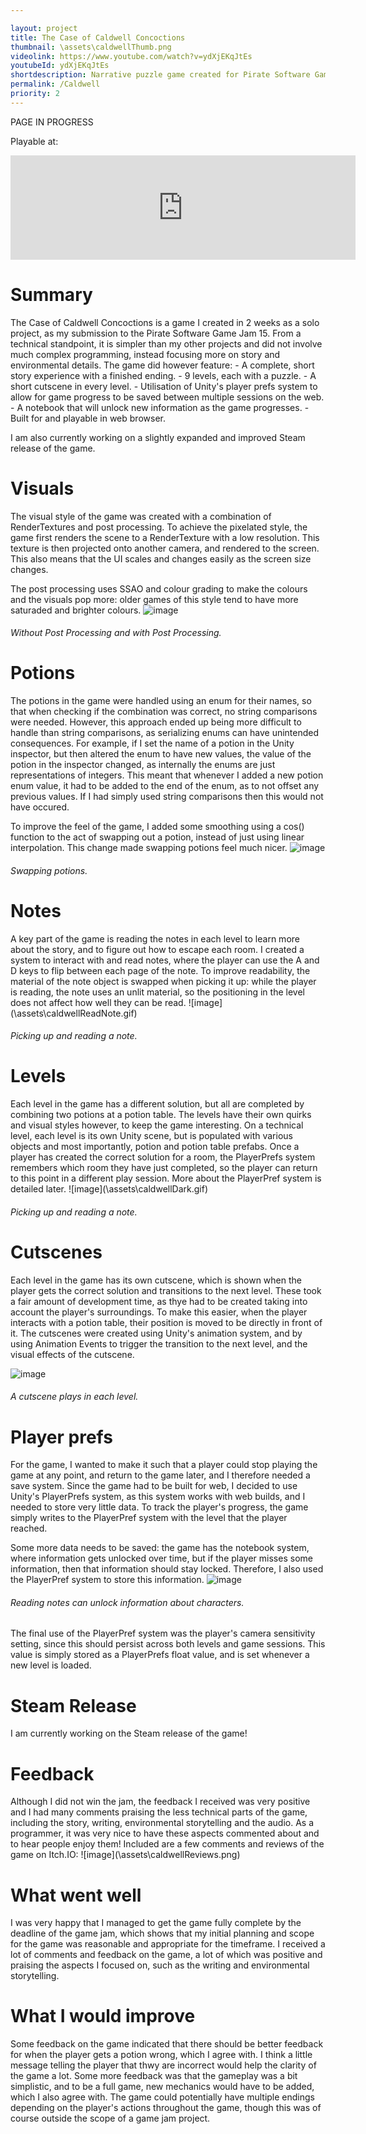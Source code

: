 ```yaml
---

layout: project
title: The Case of Caldwell Concoctions
thumbnail: \assets\caldwellThumb.png
videolink: https://www.youtube.com/watch?v=ydXjEKqJtEs
youtubeId: ydXjEKqJtEs
shortdescription: Narrative puzzle game created for Pirate Software Game Jam 15
permalink: /Caldwell
priority: 2
---
```


PAGE IN PROGRESS

Playable at:
<iframe frameborder="0" src="https://itch.io/embed/2866540?bg_color=191919&amp;fg_color=ffffff&amp;link_color=914890&amp;border_color=e7a833" width="552" height="167"><a href="https://heavymetalgamedev.itch.io/the-case-of-caldwell-concoctions">The Case of Caldwell Concoctions by HeavyMetalGameDev</a></iframe>
<h1>Summary</h1>
The Case of Caldwell Concoctions is a game I created in 2 weeks as a solo project, as my submission to the Pirate Software Game Jam 15. From a technical standpoint, it is simpler than my other projects and did not involve much complex programming, instead focusing more on story and environmental details. The game did however feature:
- A complete, short story experience with a finished ending.
- 9 levels, each with a puzzle.
- A short cutscene in every level.
- Utilisation of Unity's player prefs system to allow for game progress to be saved between multiple sessions on the web.
- A notebook that will unlock new information as the game progresses.
- Built for and playable in web browser.

I am also currently working on a slightly expanded and improved Steam release of the game.

<h1>Visuals</h1>
The visual style of the game was created with a combination of RenderTextures and post processing.
To achieve the pixelated style, the game first renders the scene to a RenderTexture with a low resolution. This texture is then projected onto another camera, and rendered to the screen. This also means that the UI scales and changes easily as the screen size changes.

The post processing uses SSAO and colour grading to make the colours and the visuals pop more: older games of this style tend to have more saturaded and brighter colours.
![image](\assets\caldwellPP1.png)
<h6>Without Post Processing and with Post Processing.</h6>

<h1>Potions</h1>
The potions in the game were handled using an enum for their names, so that when checking if the combination was correct, no string comparisons were needed. However, this approach ended up being more difficult to handle than string comparisons, as serializing enums can have unintended consequences. For example, if I set the name of a potion in the Unity inspector, but then altered the enum to have new values, the value of the potion in the inspector changed, as internally the enums are just representations of integers. This meant that whenever I added a new potion enum value, it had to be added to the end of the enum, as to not offset any previous values. If I had simply used string comparisons then this would not have occured.

To improve the feel of the game, I added some smoothing using a cos() function to the act of swapping out a potion, instead of just using linear interpolation. This change made swapping potions feel much nicer.
![image](\assets\caldwellPotions.gif)
<h6>Swapping potions.</h6>

<h1>Notes</h1>
A key part of the game is reading the notes in each level to learn more about the story, and to figure out how to escape each room. I created a system to interact with and read notes, where the player can use the A and D keys to flip between each page of the note. To improve readability, the material of the note object is swapped when picking it up: while the player is reading, the note uses an unlit material, so the positioning in the level does not affect how well they can be read.
![image](\assets\caldwellReadNote.gif)
<h6>Picking up and reading a note.</h6>

<h1>Levels</h1>
Each level in the game has a different solution, but all are completed by combining two potions at a potion table. The levels have their own quirks and visual styles however, to keep the game interesting. On a technical level, each level is its own Unity scene, but is populated with various objects and most importantly, potion and potion table prefabs. Once a player has created the correct solution for a room, the PlayerPrefs system remembers which room they have just completed, so the player can return to this point in a different play session. More about the PlayerPref system is detailed later.
![image](\assets\caldwellDark.gif)
<h6>Picking up and reading a note.</h6>

<h1>Cutscenes</h1>
Each level in the game has its own cutscene, which is shown when the player gets the correct solution and transitions to the next level. These took a fair amount of development time, as thye had to be created taking into account the player's surroundings. To make this easier, when the player interacts with a potion table, their position is moved to be directly in front of it. The cutscenes were created using Unity's animation system, and by using Animation Events to trigger the transition to the next level, and the visual effects of the cutscene.

![image](\assets\caldwellCutscene.gif)
<h6>A cutscene plays in each level.</h6>

<h1>Player prefs</h1>
For the game, I wanted to make it such that a player could stop playing the game at any point, and return to the game later, and I therefore needed a save system. Since the game had to be built for web, I decided to use Unity's PlayerPrefs system, as this system works with web builds, and I needed to store very little data. To track the player's progress, the game simply writes to the PlayerPref system with the level that the player reached.

Some more data needs to be saved: the game has the notebook system, where information gets unlocked over time, but if the player misses some information, then that information should stay locked. Therefore, I also used the PlayerPref system to store this information.
![image](\assets\caldwellCharacter.gif)
<h6>Reading notes can unlock information about characters.</h6>

The final use of the PlayerPref system was the player's camera sensitivity setting, since this should persist across both levels and game sessions. This value is simply stored as a PlayerPrefs float value, and is set whenever a new level is loaded.


<h1>Steam Release</h1>
I am currently working on the Steam release of the game!

<h1>Feedback</h1>
Although I did not win the jam, the feedback I received was very positive and I had many comments praising the less technical parts of the game, including the story, writing, environmental storytelling and the audio. As a programmer, it was very nice to have these aspects commented about and to hear people enjoy them!
Included are a few comments and reviews of the game on Itch.IO:
![image](\assets\caldwellReviews.png)

<h1>What went well</h1>
I was very happy that I managed to get the game fully complete by the deadline of the game jam, which shows that my initial planning and scope for the game was reasonable and appropriate for the timeframe. I received a lot of comments and feedback on the game, a lot of which was positive and praising the aspects I focused on, such as the writing and environmental storytelling.
<h1>What I would improve</h1>
Some feedback on the game indicated that there should be better feedback for when the player gets a potion wrong, which I agree with. I think a little message telling the player that thwy are incorrect would help the clarity of the game a lot. Some more feedback was that the gameplay was a bit simplistic, and to be a full game, new mechanics would have to be added, which I also agree with. The game could potentially have multiple endings depending on the player's actions throughout the game, though this was of course outside the scope of a game jam project.